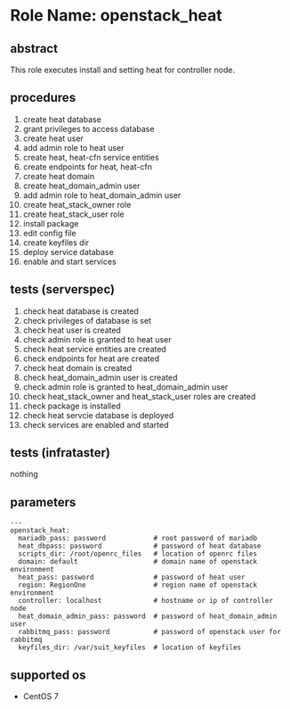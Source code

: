 # Role Name: openstack_heat

## abstract
This role executes install and setting heat for controller node.

## procedures
1.  create heat database
2.  grant privileges to access database
3.  create heat user
4.  add admin role to heat user
5.  create heat, heat-cfn service entities
6.  create endpoints for heat, heat-cfn
7.  create heat domain
8.  create heat_domain_admin user
9.  add admin role to heat_domain_admin user
10. create heat_stack_owner role
11. create heat_stack_user role
12. install package
13. edit config file
14. create keyfiles dir
15. deploy service database
16. enable and start services

## tests (serverspec)
1.  check heat database is created
2.  check privileges of database is set
3.  check heat user is created
4.  check admin role is granted to heat user
5.  check heat service entities are created
6.  check endpoints for heat are created
7.  check heat domain is created
8.  check heat_domain_admin user is created
9.  check admin role is granted to heat_domain_admin user
10. check heat_stack_owner and heat_stack_user roles are created
11. check package is installed
12. check heat servcie database is deployed
13. check services are enabled and started

## tests (infrataster)
nothing

## parameters
```
---
openstack_heat:
  mariadb_pass: password            # root password of mariadb
  heat_dbpass: password             # password of heat database
  scripts_dir: /root/openrc_files   # location of openrc files
  domain: default                   # domain name of openstack environment
  heat_pass: password               # password of heat user
  region: RegionOne                 # region name of openstack environment
  controller: localhost             # hostname or ip of controller node
  heat_domain_admin_pass: password  # password of heat_domain_admin user
  rabbitmq_pass: password           # password of openstack user for rabbitmq
  keyfiles_dir: /var/suit_keyfiles  # location of keyfiles
```

## supported os
* CentOS 7
